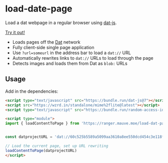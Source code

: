 # load-date-page
Load a dat webpage in a regular browser using [dat-js](https://github.com/datproject/dat-js/).

[Try it out!](https://ranger.mauve.moe/load-dat-page/)

- Loads pages off the [Dat](https://datproject.org/) network
- Fully client-side single page application
- Use `?url=someurl` in the address bar to load a `dat://` URL
- Automatically rewrites links to `dat://` URLs to load through the page
- Detects images and loads them from Dat as `blob:` URLs

## Usage

Add in the dependencies:

```html
<script type="text/javascript" src="https://bundle.run/dat-js@7"></script>
<script src="https://wzrd.in/standalone/mime%2flite@latest"></script>
<script type="text/javascript" src="https://bundle.run/random-access-idb"></script>
```

```html
<script type="module">
import { loadContentToPage } from 'https://ranger.mauve.moe/load-dat-page/contentLoader.js'


const datprojectURL = 'dat://60c525b5589a5099aa3610a8ee550dcd454c3e118f7ac93b7d41b6b850272330/about'

// Load the current page, set up URL rewriting
loadContentToPage(datprojectURL)
</script>
```